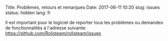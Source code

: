 Title: Problèmes, retours et remarques
Date: 2017-06-11 10:20
slug: issues
status: hidden
lang: fr


Il est important pour le logiciel de reporter tous les problèmes ou
demandes de fonctionnalités à l\'adresse suivante:
[<https://github.com/Rolisteam/rolisteam/issues>](https://github.com/Rolisteam/rolisteam/issues)
